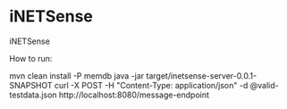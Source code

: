# iNETSense
iNETSense

How to run:

mvn clean install -P memdb
java -jar target/inetsense-server-0.0.1-SNAPSHOT
curl -X POST -H "Content-Type: application/json" -d @valid-testdata.json http://localhost:8080/message-endpoint
